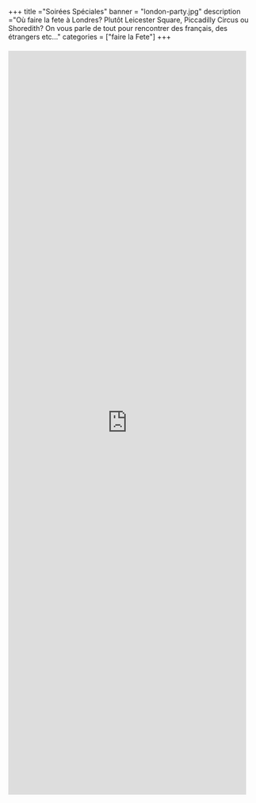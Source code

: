 +++
title ="Soirées Spéciales"
banner = "london-party.jpg"
description ="Où faire la fete à Londres? Plutôt Leicester Square, Piccadilly Circus ou Shoredith? On vous parle de tout pour rencontrer des français, des étrangers etc..."
categories = ["faire la Fete"]
+++

<div style="left: 0; width: 480px; height: 1400px; position: relative; padding-bottom: 100px; margin-top: 20px; margin-bottom: 30px;"><iframe src="https://crm.lostinlondon.com/orderitems/new_group_event?event_id=1086&group_id=35" style="border: 0; top: 0; left: 0; width: 100%; height: 100%; position: absolute;" allowfullscreen scrolling="no"></iframe></div>
